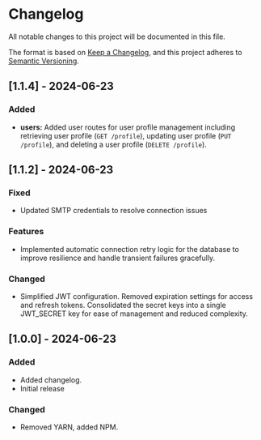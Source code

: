 # Changelog
All notable changes to this project will be documented in this file.

The format is based on [Keep a Changelog](https://keepachangelog.com/en/1.0.0/),
and this project adheres to [Semantic Versioning](https://semver.org/spec/v2.0.0.html).

## [1.1.4] - 2024-06-23
### Added
- **users:** Added user routes for user profile management including retrieving user profile (`GET /profile`), updating user profile (`PUT /profile`), and deleting a user profile (`DELETE /profile`).



## [1.1.2] - 2024-06-23

### Fixed
- Updated SMTP credentials to resolve connection issues

### Features
- Implemented automatic connection retry logic for the database to improve resilience and handle transient failures gracefully.

### Changed
- Simplified JWT configuration. Removed expiration settings for access and refresh tokens. Consolidated the secret keys into a single JWT_SECRET key for ease of management and reduced complexity.



## [1.0.0] - 2024-06-23
### Added
- Added changelog.
- Initial release

### Changed
- Removed YARN, added NPM.
